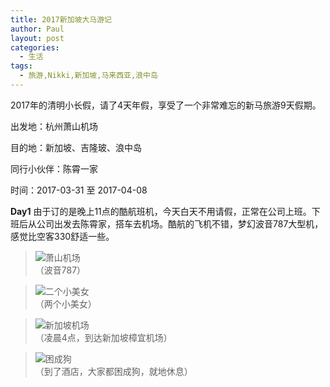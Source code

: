 ```yaml
---
title: 2017新加坡大马游记
author: Paul
layout: post
categories:
  - 生活
tags:
  - 旅游,Nikki,新加坡,马来西亚,浪中岛
---
```


2017年的清明小长假，请了4天年假，享受了一个非常难忘的新马旅游9天假期。

出发地：杭州萧山机场

目的地：新加坡、吉隆玻、浪中岛

同行小伙伴：陈霄一家

时间：2017-03-31 至 2017-04-08

**Day1** 由于订的是晚上11点的酷航班机，今天白天不用请假，正常在公司上班。下班后从公司出发去陈霄家，搭车去机场。酷航的飞机不错，梦幻波音787大型机，感觉比空客330舒适一些。

>![萧山机场](http://img.hz.mk/2017-0406/sgp01.jpg!400px)    
>（波音787）

>![二个小美女](http://img.hz.mk/2017-0406/sgp02.jpg!400px)   
>（两个小美女）

>![新加坡机场](http://img.hz.mk/2017-0406/sgp03.jpg!400px)   
>（凌晨4点，到达新加坡樟宜机场）

>![困成狗](http://img.hz.mk/2017-0406/sgp04.jpg!400px)   
>（到了酒店，大家都困成狗，就地休息）